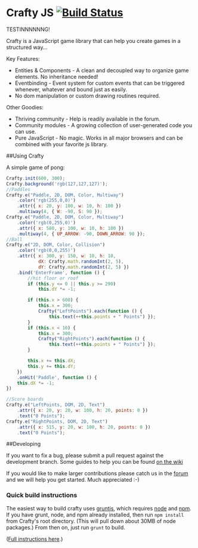 # Crafty JS [![Build Status](https://travis-ci.org/craftyjs/Crafty.png?branch=develop)](https://travis-ci.org/craftyjs/Crafty)

TESTINNNNNNG!


Crafty is a JavaScript game library that can help you create games in a structured way…

Key Features:

* Entities & Components - A clean and decoupled way to organize game elements. No inheritance needed!
* Eventbinding - Event system for custom events that can be triggered whenever, whatever and bound just as easily.
* No dom manipulation or custom drawing routines required.

Other Goodies:

* Thriving community - Help is readily available in the forum.
* Community modules - A growing collection of user-generated code you can use.
* Pure JavaScript - No magic. Works in all major browsers and can be combined with your favorite js library.


##Using Crafty

A simple game of pong:
```javascript
Crafty.init(600, 300);
Crafty.background('rgb(127,127,127)');
//Paddles
Crafty.e("Paddle, 2D, DOM, Color, Multiway")
	.color('rgb(255,0,0)')
	.attr({ x: 20, y: 100, w: 10, h: 100 })
	.multiway(4, { W: -90, S: 90 });
Crafty.e("Paddle, 2D, DOM, Color, Multiway")
	.color('rgb(0,255,0)')
	.attr({ x: 580, y: 100, w: 10, h: 100 })
	.multiway(4, { UP_ARROW: -90, DOWN_ARROW: 90 });
//Ball
Crafty.e("2D, DOM, Color, Collision")
	.color('rgb(0,0,255)')
	.attr({ x: 300, y: 150, w: 10, h: 10,
			dX: Crafty.math.randomInt(2, 5),
			dY: Crafty.math.randomInt(2, 5) })
	.bind('EnterFrame', function () {
		//hit floor or roof
		if (this.y <= 0 || this.y >= 290)
			this.dY *= -1;

		if (this.x > 600) {
			this.x = 300;
			Crafty("LeftPoints").each(function () {
				this.text(++this.points + " Points") });
		}
		if (this.x < 10) {
			this.x = 300;
			Crafty("RightPoints").each(function () {
				this.text(++this.points + " Points") });
		}

		this.x += this.dX;
		this.y += this.dY;
	})
	.onHit('Paddle', function () {
	this.dX *= -1;
})

//Score boards
Crafty.e("LeftPoints, DOM, 2D, Text")
	.attr({ x: 20, y: 20, w: 100, h: 20, points: 0 })
	.text("0 Points");
Crafty.e("RightPoints, DOM, 2D, Text")
	.attr({ x: 515, y: 20, w: 100, h: 20, points: 0 })
	.text("0 Points");
```


##Developing

If you want to fix a bug, please submit a pull request against the development branch.  Some guides to help you can be found [on the wiki](https://github.com/craftyjs/Crafty/wiki)

If you would like to make larger contributions please catch us in the [forum](https://groups.google.com/forum/?fromgroups#!forum/craftyjs) and we will help you get started. Much appreciated :-)


### Quick build instructions

The easiest way to build crafty uses [gruntjs](http://gruntjs.com/), which requires [node](nodejs.org/) and [npm](https://npmjs.org/).  If you have grunt, node, and npm already installed, then run `npm install` from Crafty's root directory.  (This will pull down about 30MB of node packages.)  From then on, just run `grunt` to build.

([Full instructions here](https://github.com/craftyjs/Crafty/wiki/Building).)
